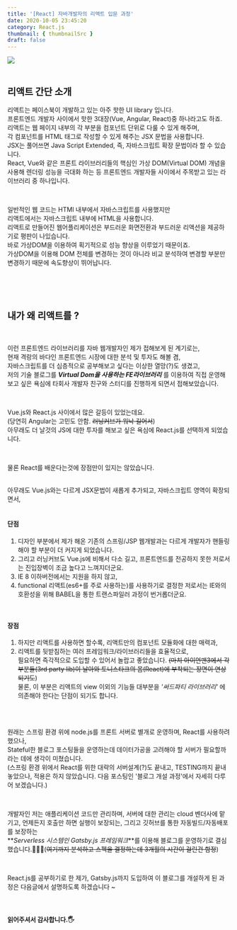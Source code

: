 ```yaml
---
title: '[React] 자바개발자의 리액트 입문 과정'
date: 2020-10-05 23:45:20
category: React.js
thumbnail: { thumbnailSrc }
draft: false
---
```


![](/images/react_logo.png)
<br><br>

## 리액트 간단 소개

리액트는 페이스북이 개발하고 있는 아주 핫한 UI library 입니다.<br>
프론트엔드 개발자 사이에서 핫한 3대장(Vue, Angular, React)중 하나라고도 하죠.<br>
리액트는 웹 페이지 내부의 각 부분을 컴포넌트 단위로 다룰 수 있게 해주며, <br>
각 컴포넌트를 HTML 태그로 작성할 수 있게 해주는 JSX 문법을 사용합니다. <br>
JSX는 풀어쓰면 Java Script Extended, 즉, 자바스크립트 확장 문법이라 할 수 있습니다. <br>
React, Vue와 같은 프론트 라이브러리들의 핵심인 가상 DOM(Virtual DOM) 개념을 사용해 렌더링 성능을 극대화 하는 등 프론트엔드 개발자들 사이에서 주목받고 있는 라이브러리 중 하나입니다.

<br>

일반적인 웹 코드는 HTMl 내부에서 자바스크립트를 사용했지만 <br>
리액트에서는 자바스크립트 내부에 HTML을 사용합니다. <br>
리액트로 만들어진 웹어플리케이션은 부드러운 화면전환과 부드러운 리액션을 제공하기로 평판이 나있습니다.<br>
바로 가상DOM을 이용하여 획기적으로 성능 향상을 이루었기 때문이죠.<br>
가상DOM을 이용해 DOM 전체를 변경하는 것이 아니라 비교 분석하여 변경할 부분만 변경하기 때문에 속도향상이 뛰어납니다.

<br><br><br>

## 내가 왜 리액트를 ?

<br>

이런 프론트엔드 라이브러리를 자바 웹개발자인 제가 접해보게 된 계기로는, <br>
현재 격랑의 바다인 프론트엔드 시장에 대한 분석 및 투자도 해볼 겸,<br>
자바스크립트를 더 심층적으로 공부해보고 싶다는 이상한 열망(?)도 생겼고, <br>
저의 기술 블로그를 **_Virtual Dom을 사용하는 FE라이브러리_** 를 이용하여 직접 운영해보고 싶은 욕심에 타회사 개발자 친구와 스터디를 진행하게 되면서 접해보았습니다.

<br>

Vue.js와 React.js 사이에서 많은 갈등이 있었는데요.<br>
(당연히 Angular는 고민도 안함. ~~러닝커브가 워낙 길어서~~)<br>
아무래도 더 날것의 JS에 대한 투자를 해보고 싶은 욕심에 React.js를 선택하게 되었습니다. <br>

<br>

물론 React를 배운다는것에 장점만이 있지는 않았습니다.

<br>
아무래도 Vue.js와는 다르게 JSX문법이 새롭게 추가되고, 자바스크립트 영역이 확장되면서,<br>

<br>

#### 단점

1. 디자인 부분에서 제가 해온 기존의 스프링/JSP 웹개발과는 다르게 개발자가 핸들링해야 할 부분이 더 커지게 되었습니다. <br>
2. 그리고 러닝커브도 Vue.js에 비해서 다소 길고, 프론트엔드를 전공하지 못한 저로서는 진입장벽이 조금 높다고 느껴지더군요.
3. IE 8 이하버전에서는 지원을 하지 않고,
4. functional 리액트(es6+를 주로 사용하는)를 사용하기로 결정한 저로서는 IE와의 호환성을 위해 BABEL을 통한 트랜스파일러 과정이 번거롭더군요.

<br>

#### 장점

1. 하지만 리액트를 사용하면 할수록, 리액트만의 컴포넌트 모듈화에 대한 매력과, <br>
2. 리액트를 뒷받침하는 여러 프레임워크/라이브러리들을 효율적으로,<br> 필요하면 즉각적으로 도입할 수 있어서 놀랍고 좋았습니다.
   ~~(마치 아이언맨3에서 각 부분들(3rd party lib)이 날아와 토니스타크의 몸(React)에 부착되는 장면이 연상되기도~~) <br>
   물론, 이 부분은 리액트의 view 이외의 기능들 대부분을 _'써드파티 라이브러리'_ 에 의존해야 한다는 단점이 되기도 합니다.

<br>
<br>

원래는 스프링 환경 위에 node.js를 프론트 서버로 별개로 운영하며, React를 사용하려 했으나,<br>
Stateful한 블로그 포스팅들을 운영하는데 데이터가공을 고려해야 할 서버가 필요할까 라는 데에 생각이 미쳤습니다.<br>
(스프링 환경 위에서 React를 위한 대략의 서버설계(?)도 끝내고, TESTING까지 끝내놓았으나, 적용은 하지 않았습니다.
다음 포스팅인 '블로그 개설 과정'에서 자세히 다루어 보겠습니다.)<br>

<br>

개발자인 저는 애플리케이션 코드만 관리하며, 서버에 대한 관리는 cloud 벤더사에 맡기고, 언제든지 호출만 하면 실행이 보장되는, 그리고 깃허브를 통한 자동빌드/자동배포를 보장하는<br>
**_Serverless 시스템인 Gatsby.js 프레임워크_**를 이용해 블로그를 운영하기로 결심했습니다.👏👏👏(~~여기까지 분석하고 스펙을 결정하는데 3개월의 시간이 걸린건 함정~~)

<br>

React.js를 공부하기로 한 제가, Gatsby.js까지 도입하여 이 블로그를 개설하게 된 과정은 다음글에서 설명하도록 하겠습니다 ~
<br>
<br>
<br>

#### 읽어주셔서 감사합니다.🖐

